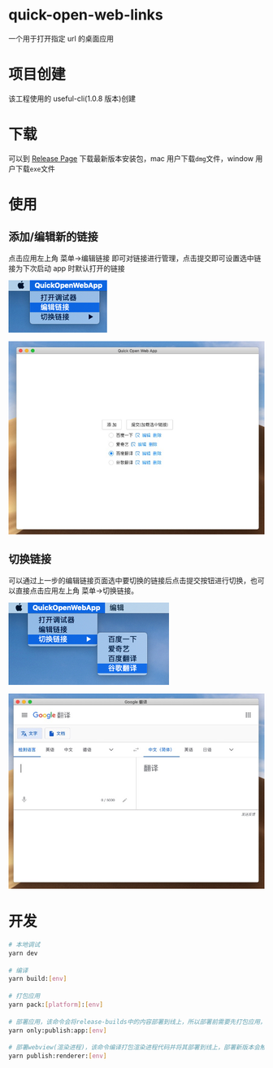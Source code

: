 # quick-open-web-links

一个用于打开指定 url 的桌面应用

# 项目创建

该工程使用的 useful-cli(1.0.8 版本)创建

# 下载

可以到 [Release Page](https://github.com/yucheng1207/quick-open-web-links/releases) 下载最新版本安装包，mac 用户下载`dmg`文件，window 用户下载`exe`文件

# 使用

## 添加/编辑新的链接

点击应用左上角 菜单->编辑链接 即可对链接进行管理，点击提交即可设置选中链接为下次启动 app 时默认打开的链接

![](./readme-assets/edit-links-menu.jpg)

![](./readme-assets/edit-links.jpg)

## 切换链接

可以通过上一步的编辑链接页面选中要切换的链接后点击提交按钮进行切换，也可以直接点击应用左上角 菜单->切换链接。

![](./readme-assets/switch-link-menu.jpg)

![](./readme-assets/show-link.jpg)

# 开发

```bash
# 本地调试
yarn dev

# 编译
yarn build:[env]

# 打包应用
yarn pack:[platform]:[env]

# 部署应用，该命令会将release-builds中的内容部署到线上，所以部署前需要先打包应用，部署新版本会触发应用更新
yarn only:publish:app:[env]

# 部署webview(渲染进程)，该命令编译打包渲染进程代码并将其部署到线上，部署新版本会触发热更新
yarn publish:renderer:[env]
```
